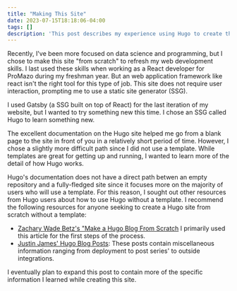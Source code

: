```yaml
---
title: "Making This Site"
date: 2023-07-15T18:18:06-04:00
tags: []
description: 'This post describes my experience using Hugo to create this site, as someone without experience using Hugo. Additionally, I recommend some other resources that helped me create a Hugo site from scratch.'
---
```


Recently, I've been more focused on data science and programming, but I chose to make this site "from scratch" to refresh my web development skills. I last used these skills when working as a React developer for ProMazo during my freshman year. But an web application framework like react isn't the right tool for this type of job. This site does not require user interaction, prompting me to use a static site generator (SSG). 

I used Gatsby (a SSG built on top of React) for the last iteration of my website, but I wanted to try something new this time. I chose an SSG called Hugo to learn something new.

The excellent documentation on the Hugo site helped me go from a blank page to the site in front of you in a relatively short period of time. However, I chose a slightly more difficult path since I did not use a template. While templates are great for getting up and running, I wanted to learn more of the detail of how Hugo works.

Hugo's documentation does not have a direct path betwen an empty repository and a fully-fledged site since it focuses more on the majority of users who will use a template. For this reason, I sought out other resources from Hugo users about how to use Hugo without a template. I recommend the following resources for anyone seeking to create a Hugo site from scratch without a template:

- [Zachary Wade Betz's "Make a Hugo Blog From Scratch](https://zwbetz.com/make-a-hugo-blog-from-scratch/) I primarily used this article for the first steps of the process.
- [Justin James' Hugo Blog Posts](https://digitaldrummerj.me/categories/#hugo): These posts contain miscellaneous information ranging from deployment to post series' to outside integrations.

I eventually plan to expand this post to contain more of the specific information I learned while creating this site.